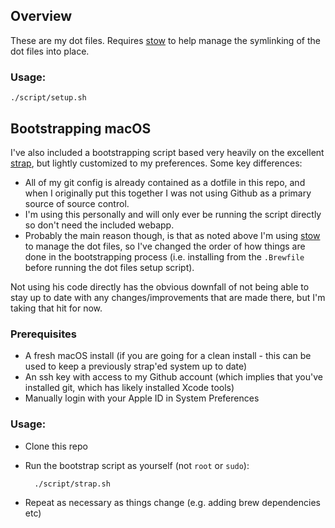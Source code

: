 ## Overview
These are my dot files.  Requires [stow][] to help manage the symlinking of 
the dot files into place.  

### Usage:

	./script/setup.sh

## Bootstrapping macOS
I've also included a bootstrapping script based very heavily on the excellent
[strap](https://github.com/MikeMcQuaid/strap), but lightly customized to my
preferences.  Some key differences:

- All of my git config is already contained as a dotfile in this repo, and when
  I originally put this together I was not using Github as a primary source of
  source control.
- I'm using this personally and will only ever be running the script directly 
  so don't need the included webapp.
- Probably the main reason though, is that as noted above I'm using [stow][] 
  to manage the dot files, so I've changed the order of how things are done in 
  the bootstrapping process (i.e. installing from the `.Brewfile` before 
  running the dot files setup script).

Not using his code directly has the obvious downfall of not being able to stay
up to date with any changes/improvements that are made there, but I'm taking
that hit for now.  

### Prerequisites
- A fresh macOS install (if you are going for a clean install - this can be
  used to keep a previously strap'ed system up to date)
- An ssh key with access to my Github account (which implies that you've
  installed git, which has likely installed Xcode tools)
- Manually login with your Apple ID in System Preferences

### Usage:
- Clone this repo 
- Run the bootstrap script as yourself (not `root` or `sudo`):

		./script/strap.sh

- Repeat as necessary as things change (e.g. adding brew dependencies etc)

[stow]:https://www.gnu.org/software/stow/
